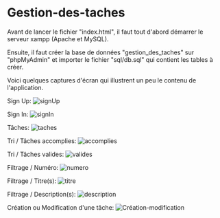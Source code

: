 # Gestion-des-taches

Avant de lancer le fichier "index.html", il faut tout d'abord démarrer le serveur xampp (Apache et MySQL).

Ensuite, il faut créer la base de données "gestion_des_taches" sur "phpMyAdmin" et importer le fichier "sql/db.sql" qui contient les tables à créer.

Voici quelques captures d'écran qui illustrent un peu le contenu de l'application.


Sign Up:
![signUp](https://user-images.githubusercontent.com/86629025/215860325-c62ada79-b5e9-48d2-8f31-7139fe938363.png)


Sign In:
![signIn](https://user-images.githubusercontent.com/86629025/215860377-baea7d17-f3aa-4a75-9941-7e1132ab89ed.png)


Tâches:
![taches](https://user-images.githubusercontent.com/86629025/215860405-507e1d77-5c4d-4e8c-b05c-896adb6b97d3.png)


Tri / Tâches accomplies:
![accomplies](https://user-images.githubusercontent.com/86629025/215860468-3c810f1b-2e39-4797-9c45-8232d23ba949.png)


Tri / Tâches valides:
![valides](https://user-images.githubusercontent.com/86629025/215860531-e0a903b1-2dd4-4e09-a9b1-ba5460baf4d1.png)


Filtrage / Numéro:
![numero](https://user-images.githubusercontent.com/86629025/215860618-2fa44352-b894-4198-813d-a6122c3367a4.png)


Filtrage / Titre(s):
![titre](https://user-images.githubusercontent.com/86629025/215860737-af0957ad-a36e-4942-acc0-cb3c63da36c4.png)


Filtrage / Description(s):
![description](https://user-images.githubusercontent.com/86629025/215860781-e0046ca7-00df-4a83-be91-e1e69f67f5c1.png)


Création ou Modification d'une tâche:
![Création-modification](https://user-images.githubusercontent.com/86629025/215861398-17c9f904-54e2-4dcd-8982-b192b8e0cf00.png)

